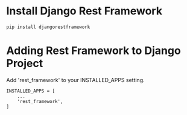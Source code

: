 
# Install Django Rest Framework

```
pip install djangorestframework
```

# Adding Rest Framework to Django Project

Add 'rest_framework' to your INSTALLED_APPS setting.

```
INSTALLED_APPS = [
    ...
    'rest_framework',
]
```